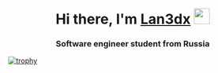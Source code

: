 <h1 align="center">Hi there, I'm <a href="https://www.youtube.com/watch?v=dQw4w9WgXcQ" target="_blank">Lan3dx</a> 
<img src="https://github.com/blackcater/blackcater/raw/main/images/Hi.gif" height="32"/></h1>
<h3 align="center">Software engineer student from Russia</h3>

[![trophy](https://github-profile-trophy.vercel.app/?username=Lan3dx)](https://github.com/ryo-ma/github-profile-trophy)
